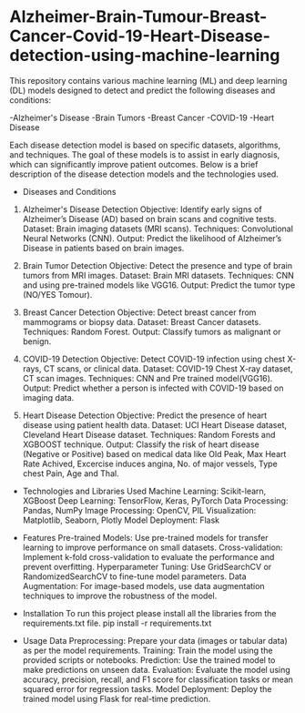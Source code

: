 # Alzheimer-Brain-Tumour-Breast-Cancer-Covid-19-Heart-Disease-detection-using-machine-learning

This repository contains various machine learning (ML) and deep learning (DL) models designed to detect and predict the following diseases and conditions:

-Alzheimer's Disease
-Brain Tumors
-Breast Cancer
-COVID-19
-Heart Disease

Each disease detection model is based on specific datasets, algorithms, and techniques. The goal of these models is to assist in early diagnosis, which can significantly improve patient outcomes. Below is a brief description of the disease detection models and the technologies used.

* Diseases and Conditions
  
1. Alzheimer's Disease Detection
Objective: Identify early signs of Alzheimer’s Disease (AD) based on brain scans and cognitive tests.
Dataset: Brain imaging datasets (MRI scans).
Techniques: Convolutional Neural Networks (CNN).
Output: Predict the likelihood of Alzheimer’s Disease in patients based on brain images.

2. Brain Tumor Detection
Objective: Detect the presence and type of brain tumors from MRI images.
Dataset: Brain MRI datasets.
Techniques: CNN and using pre-trained models like VGG16.
Output: Predict the tumor type (NO/YES Tomour).

3. Breast Cancer Detection
Objective: Detect breast cancer from mammograms or biopsy data.
Dataset: Breast Cancer datasets.
Techniques: Random Forest.
Output: Classify tumors as malignant or benign.

4. COVID-19 Detection
Objective: Detect COVID-19 infection using chest X-rays, CT scans, or clinical data.
Dataset: COVID-19 Chest X-ray dataset, CT scan images.
Techniques: CNN and Pre trained model(VGG16).
Output: Predict whether a person is infected with COVID-19 based on imaging data.

5. Heart Disease Detection
Objective: Predict the presence of heart disease using patient health data.
Dataset: UCI Heart Disease dataset, Cleveland Heart Disease dataset.
Techniques: Random Forests and XGBOOST technique.
Output: Classify the risk of heart disease (Negative or Positive) based on medical data like Old Peak, Max Heart Rate Achived, Excercise induces angina, No. of major vessels, Type chest Pain, Age and Thal.

* Technologies and Libraries Used
Machine Learning: Scikit-learn, XGBoost
Deep Learning: TensorFlow, Keras, PyTorch
Data Processing: Pandas, NumPy
Image Processing: OpenCV, PIL
Visualization: Matplotlib, Seaborn, Plotly
Model Deployment: Flask

* Features
Pre-trained Models: Use pre-trained models for transfer learning to improve performance on small datasets.
Cross-validation: Implement k-fold cross-validation to evaluate the performance and prevent overfitting.
Hyperparameter Tuning: Use GridSearchCV or RandomizedSearchCV to fine-tune model parameters.
Data Augmentation: For image-based models, use data augmentation techniques to improve the robustness of the model.

* Installation
To run this project please install all the libraries from the requirements.txt file.
pip install -r requirements.txt

* Usage
Data Preprocessing: Prepare your data (images or tabular data) as per the model requirements.
Training: Train the model using the provided scripts or notebooks.
Prediction: Use the trained model to make predictions on unseen data.
Evaluation: Evaluate the model using accuracy, precision, recall, and F1 score for classification tasks or mean squared error for regression tasks.
Model Deployment: Deploy the trained model using Flask for real-time prediction.
